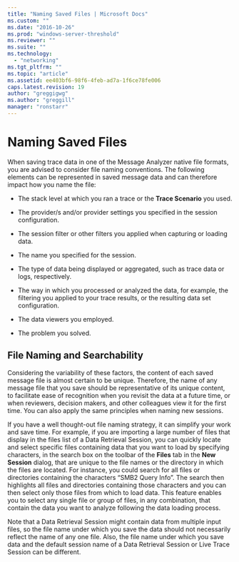 ```yaml
---
title: "Naming Saved Files | Microsoft Docs"
ms.custom: ""
ms.date: "2016-10-26"
ms.prod: "windows-server-threshold"
ms.reviewer: ""
ms.suite: ""
ms.technology: 
  - "networking"
ms.tgt_pltfrm: ""
ms.topic: "article"
ms.assetid: ee403bf6-98f6-4feb-ad7a-1f6ce78fe006
caps.latest.revision: 19
author: "greggigwg"
ms.author: "greggill"
manager: "ronstarr"
---
```

# Naming Saved Files
When saving trace data in one of the Message Analyzer native file formats, you are advised to consider file naming conventions. The following elements can be represented in saved message data and can therefore impact how you name the file:  
  
-   The stack level at which you ran a trace or the **Trace Scenario** you used.  
  
-   The provider/s and/or provider settings you specified in the session configuration.  
  
-   The session filter or other filters you applied when capturing or loading data.  
  
-   The name you specified for the session.  
  
-   The type of data being displayed or aggregated, such as trace data or logs, respectively.  
  
-   The way in which you processed or analyzed the data, for example, the filtering you applied to your trace results, or the resulting data set configuration.  
  
-   The data viewers you employed.  
  
-   The problem you solved.  
  
## File Naming and Searchability  
 Considering the variability of these factors, the content of each saved message file is almost certain to be unique. Therefore, the name of any message file that you save should be representative of its unique content, to facilitate ease of recognition when you revisit the data at a future time, or when reviewers, decision makers, and other colleagues view it for the first time. You can also apply the same principles when naming new sessions.  
  
 If you have a well thought-out file naming strategy, it can simplify your work and save time. For example, if you are importing a large number of files that display in the files list of a Data Retrieval Session, you can quickly locate and select specific files containing data that you want to load by specifying characters, in the search box on the toolbar of the **Files** tab in the **New Session** dialog, that are unique to the file names or the directory in which the files are located. For instance, you could search for all files or directories containing the characters “SMB2 Query Info”. The search then highlights all files and directories containing those characters and you can then select only those files from which to load data. This feature enables you to select any single file or group of files, in any combination, that contain the data you want to analyze following the data loading process.  
  
 Note that a Data Retrieval Session might contain data from multiple input files, so the file name under which you save the data should not necessarily reflect the name of any one file. Also, the file name under which you save data and the default session name of a Data Retrieval Session or Live Trace Session can be different.